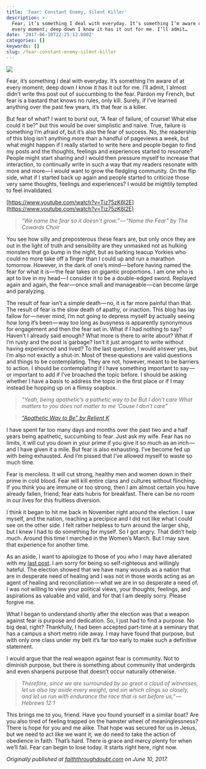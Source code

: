 ```yaml
---
title: 'Fear: Constant Enemy, Silent Killer'
description: >-
  Fear, it’s something I deal with everyday. It’s something I’m aware of at
  every moment; deep down I know it has it out for me. I’ll admit…
date: '2017-06-10T22:25:12.000Z'
categories: []
keywords: []
slug: /fear-constant-enemy-silent-killer
---
```


![](https://cdn-images-1.medium.com/max/1200/1*CgFJ89wJ70Cqd5IO1_rK9w.jpeg)

Fear, it’s something I deal with everyday. It’s something I’m aware of at every moment; deep down I know it has it out for me. I’ll admit, I almost didn’t write this post out of succumbing to the fear. Pardon my French, but fear is a bastard that knows no rules, only kill. Surely, if I’ve learned anything over the past few years, it’s that fear is a killer.

But fear of what? I want to burst out, “A fear of failure, of course! What else could it be?” but this would be over simplistic and naive. True, failure is something I’m afraid of, but it’s also the fear of success. No, the readership of this blog isn’t anything more than a handful of pageviews a week, but what might happen if I really started to write here and people began to find my posts and the thoughts, feelings and experiences started to resonate? People might start sharing and I would then pressure myself to increase that interaction, to continually write in such a way that my readers resonate with more and more — I would want to grow the fledgling community. On the flip side, what if I started back up again and people started to criticize those very same thoughts, feelings and experiences? I would be mightily tempted to feel invalidated.

[https://www.youtube.com/watch?v=Tiz75zK6l2E](https://www.youtube.com/watch?v=Tiz75zK6l2E)

> _“We name the fear so it doesn’t grow.” — “Name the Fear” by The Cowards Choir_

You see how silly and preposterous these fears are, but only once they are out in the light of truth and sensibility are they unmasked not as hulking monsters that go bump in the night, but as barking teacup Yorkies who could no more take off a finger than I could up and run a marathon tomorrow. However, in the dark of one’s mind — before having named the fear for what it is — the fear takes on gigantic proportions. I am one who is apt to live in my head — I consider it to be a double-edged sword. Replayed again and again, the fear — once small and manageable — can become large and paralyzing.

The result of fear isn’t a simple death — no, it is far more painful than that. The result of fear is the slow death of apathy, or inaction. This blog has lay fallow for — never mind, I’m not going to depress myself by actually seeing how long it’s been — way too long as busyness is apparently synonymous for engagement and then the fear set in. What if I had nothing to say? Haven’t I already said enough? What more is there to write about? What if I’m rusty and the post is garbage? Isn’t it just arrogant to write without having experienced and lived? To the last question, I would answer yes, but I’m also not exactly a shut-in. Most of these questions are valid questions and things to be contemplating. They are not, however, meant to be barriers to action. I should be contemplating if I have something important to say — or important to add if I’ve broached the topic before. I should be asking whether I have a basis to address the topic in the first place or if I may instead be hopping up on a flimsy soapbox.

> _“Yeah, being apathetic’s a pathetic way to be But I don’t care What matters to you does not matter to me ’Cause I don’t care”_

> [_“Apathetic Way to Be” by Relient K_](https://play.google.com/music/preview/Tofanxcnp2fwlaz73xxtguzjs2i?lyrics=1#)

I have spent far too many days and months over the past two and a half years being apathetic, succumbing to fear. Just ask my wife. Fear has no limits, it will cut you down in your prime if you give it so much as an inch — and I have given it a mile. But fear is also exhausting. I’ve become fed up with being exhausted. And I’m pissed that I’ve allowed myself to waste so much time.

Fear is merciless. It will cut strong, healthy men and women down in their prime in cold blood. Fear will kill entire clans and cultures without flinching. If you think you are immune or too strong, then I am almost certain you have already fallen, friend; fear eats hubris for breakfast. There can be no room in our lives for this fruitless diversion.

I think it began to hit me back in November right around the election. I saw myself, and the nation, reaching a precipice and I did not like what I could see on the other side. I felt rather helpless to turn around the larger ship, but I knew I had to do something for myself. So I got angry. That didn’t help much. Around this time I marched in the Women’s March. But I may save that experience for another time.

As an aside, I want to apologize to those of you who I may have alienated with my [last post](https://medium.com/faith-through-doubt/election-2016-or-this-great-dumpster-fire-f643afd9dc8d). I am sorry for being so self-righteous and willingly hateful. The election showed that we have many wounds as a nation that are in desperate need of healing and I was not in those words acting as an agent of healing and reconciliation — what we are in so desperate a need of. I was not willing to view your political views, your thoughts, feelings, and aspirations as valuable and valid, and for that I am deeply sorry. Please forgive me.

What I began to understand shortly after the election was that a weapon against fear is purpose and dedication. So, I just had to find a purpose. No big deal, right? Thankfully, I had been accepted part-time at a seminary that has a campus a short metro ride away. I may have found that purpose, but with only one class under my belt it’s far too early to make such a definitive statement.

I would argue that the real weapon against fear is community. Not to diminish purpose, but there is something about community that undergirds and even sharpens purpose that doesn’t occur naturally otherwise.

> _Therefore, since we are surrounded by so great a cloud of witnesses, let us also lay aside every weight, and sin which clings so closely, and let us run with endurance the race that is set before us,” — Hebrews 12:1_

This brings me to you, friend. Have you found yourself in a similar boat? Are you also tired of feeling trapped on the hamster wheel of meaninglessness? There is hope for you and me alike. That hope was secured for us in Jesus, but we need to act like we want it; we do need to take the action of obedience in faith. That’s hard. There is grace and mercy plenty for when we’ll fail. Fear can begin to lose today. It starts right here, right now.

_Originally published at_ [_faiththroughdoubt.com_](http://faiththroughdoubt.com/naming-the-fear/) _on June 10, 2017._
